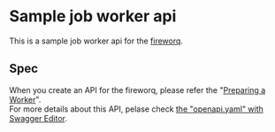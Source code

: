 # Sample job worker api

This is a sample job worker api for the [fireworq](https://github.com/fireworq/fireworq).

## Spec

When you create an API for the fireworq, please refer the "[Preparing a Worker](https://github.com/fireworq/fireworq#preparing-a-worker)".  
For more details about this API, pelase check [the "openapi.yaml" with Swagger Editor](https://editor.swagger.io/#/?import=https://raw.githubusercontent.com/kemokemo/sample-job-worker/master/api/openapi.yaml).
